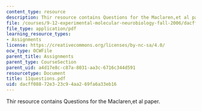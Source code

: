 ```yaml
---
content_type: resource
description: Thir resource contains Questions for the Maclaren,et al paper.
file: /courses/9-12-experimental-molecular-neurobiology-fall-2006/dacff08872e323c94aa269fa6a33eb16_11questions.pdf
file_type: application/pdf
learning_resource_types:
- Assignments
license: https://creativecommons.org/licenses/by-nc-sa/4.0/
ocw_type: OCWFile
parent_title: Assignments
parent_type: CourseSection
parent_uid: a4d17e8c-c87a-8031-aa3c-6716c344d591
resourcetype: Document
title: 11questions.pdf
uid: dacff088-72e3-23c9-4aa2-69fa6a33eb16
---
```

Thir resource contains Questions for the Maclaren,et al paper.